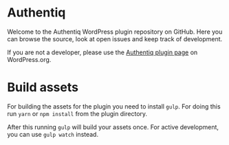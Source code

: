 # Authentiq

Welcome to the Authentiq WordPress plugin repository on GitHub. Here you can browse the source, look at open issues and keep track of development.

If you are not a developer, please use the [Authentiq plugin page](https://wordpress.org/plugins/authentiq/) on WordPress.org.

# Build assets

For building the assets for the plugin you need to install `gulp`. For doing this run `yarn` or `npm install` from the plugin directory.

After this running `gulp` will build your assets once. For active development, you can use `gulp watch` instead. 